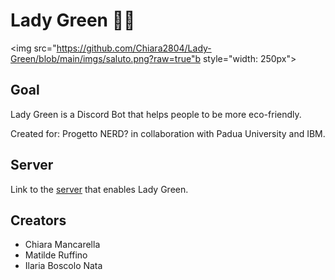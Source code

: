 # Lady Green 🌻🍃
<img src="https://github.com/Chiara2804/Lady-Green/blob/main/imgs/saluto.png?raw=true"b style="width: 250px">

## Goal
Lady Green is a Discord Bot that helps people to be more eco-friendly.

Created for: Progetto NERD? in collaboration with Padua University and IBM.

## Server
Link to the <a href="https://discord.gg/bqrAMPnj">server</a> that enables Lady Green.

## Creators
<ul>
  <li> Chiara Mancarella </li>
  <li> Matilde Ruffino </li>
  <li> Ilaria Boscolo Nata </li>
</ul>
